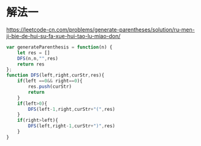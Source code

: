 # 解法一

https://leetcode-cn.com/problems/generate-parentheses/solution/ru-men-ji-bie-de-hui-su-fa-xue-hui-tao-lu-miao-don/


```javascript
var generateParenthesis = function(n) {
    let res = []
    DFS(n,n,"",res)
    return res
};
function DFS(left,right,curStr,res){
    if(left ==0&& right==0){
        res.push(curStr)
        return 
    }
    if(left>0){
        DFS(left-1,right,curStr+"(",res)
    }
    if(right>left){
        DFS(left,right-1,curStr+")",res)
    }
}
```